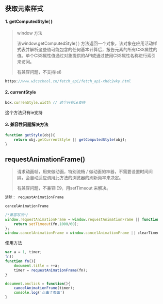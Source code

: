 ## 获取元素样式

#### 1. getComputedStyle( )

> window 方法
>
> 该window.getComputedStyle( ) 方法返回一个对象，该对象在应用活动样式表并解析这些值可能包含的任何基本计算后，报告元素的所有CSS属性的值。单个CSS属性值通过对象提供的API或通过使用CSS属性名称进行索引来访问。
>
> 有兼容问题，不支持ie8



```js
https://www.w3cschool.cn/fetch_api/fetch_api-xhdc2wky.html
```





#### 2. currentStyle

```js
box.currenStyle.width // 这个只有ie支持
```



这个方法只有ie支持







#### 3. 兼容性问题解决方法

```js
function getStyle(obj){
    return obj.getCurrentStyle || getComputedStyle(obj);
}
```









## requestAnimationFrame()

> 请求动画帧，用来做动画，特别流畅 / 做动画的神器，不需要设置时间间隔，会自动适应调用此方法的浏览器的刷新频率来决定。
>
> 有兼容问题，不兼容IE9，用setTimeout 来解决。



```js
清除： requestAnimationFrame

cancelAnimationFrame
```



```js
/*兼容写法*/
window.requestAnimationFrame = window.requestAnimationFrame || function(fn){
    return setTimeout(fn,1000/60);
};
window.cancelAnimationFrame = window.cancelAnimationFrame || clearTimeout;
```



使用方法

```js
var a = 1, timer;
fn()
function fn(){
    document.title = ++a;
    timer = requestAnimationFrame(fn);
}

document.onclick = function(){
    cancelAnimationFrame(timer);
    console.log('点击了页面')
}
```



